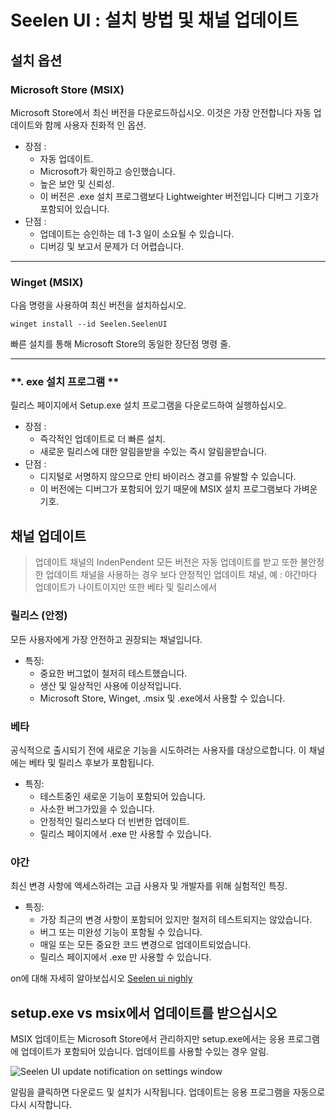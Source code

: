 # **Seelen UI : 설치 방법 및 채널 업데이트**

## **설치 옵션**

### **Microsoft Store (MSIX)**

Microsoft Store에서 최신 버전을 다운로드하십시오. 이것은 가장 안전합니다
 자동 업데이트와 함께 사용자 친화적 인 옵션.

*   장점 :
    *   자동 업데이트.
    *   Microsoft가 확인하고 승인했습니다.
    *   높은 보안 및 신뢰성.
    *   이 버전은 .exe 설치 프로그램보다 Lightweighter 버전입니다
         디버그 기호가 포함되어 있습니다.
*   단점 :
    *   업데이트는 승인하는 데 1-3 일이 소요될 수 있습니다.
    *   디버깅 및 보고서 문제가 더 어렵습니다.

***

### **Winget (MSIX)**

다음 명령을 사용하여 최신 버전을 설치하십시오.

```pwsh
winget install --id Seelen.SeelenUI
```

빠른 설치를 통해 Microsoft Store의 동일한 장단점
 명령 줄.

***

### \*\*. exe 설치 프로그램 \*\*

릴리스 페이지에서 Setup.exe 설치 프로그램을 다운로드하여 실행하십시오.

*   장점 :
    *   즉각적인 업데이트로 더 빠른 설치.
    *   새로운 릴리스에 대한 알림을받을 수있는 즉시 알림을받습니다.
*   단점 :
    *   디지털로 서명하지 않으므로 안티 바이러스 경고를 유발할 수 있습니다.
    *   이 버전에는 디버그가 포함되어 있기 때문에 MSIX 설치 프로그램보다 가벼운
         기호.

## **채널 업데이트**

> 업데이트 채널의 IndenPendent 모든 버전은 자동 업데이트를 받고
>  또한 불안정한 업데이트 채널을 사용하는 경우
>  보다 안정적인 업데이트 채널, 예 : 야간마다 업데이트가 나이트이지만
>  또한 베타 및 릴리스에서

### **릴리스 (안정)**

모든 사용자에게 가장 안전하고 권장되는 채널입니다.

*   특징:
    *   중요한 버그없이 철저히 테스트했습니다.
    *   생산 및 일상적인 사용에 이상적입니다.
    *   Microsoft Store, Winget, .msix 및 .exe에서 사용할 수 있습니다.

### **베타**

공식적으로 출시되기 전에 새로운 기능을 시도하려는 사용자를 대상으로합니다.
 이 채널에는 베타 및 릴리스 후보가 포함됩니다.

*   특징:
    *   테스트중인 새로운 기능이 포함되어 있습니다.
    *   사소한 버그가있을 수 있습니다.
    *   안정적인 릴리스보다 더 빈번한 업데이트.
    *   릴리스 페이지에서 .exe 만 사용할 수 있습니다.

### **야간**

최신 변경 사항에 액세스하려는 고급 사용자 및 개발자를 위해
 실험적인 특징.

*   특징:
    *   가장 최근의 변경 사항이 포함되어 있지만 철저히 테스트되지는 않았습니다.
    *   버그 또는 미완성 기능이 포함될 수 있습니다.
    *   매일 또는 모든 중요한 코드 변경으로 업데이트되었습니다.
    *   릴리스 페이지에서 .exe 만 사용할 수 있습니다.

on에 대해 자세히 알아보십시오 [Seelen ui nighly](./nightly.md)

## **setup.exe vs msix에서 업데이트를 받으십시오**

MSIX 업데이트는 Microsoft Store에서 관리하지만 setup.exe에서는
 응용 프로그램에 업데이트가 포함되어 있습니다.
 업데이트를 사용할 수있는 경우 알림.

![Seelen UI update notification on settings window](https://github.com/Seelen-Inc/slu-blog/blob/master/blog/seelen-ui-distribution-channels/image.png?raw=true)

알림을 클릭하면 다운로드 및 설치가 시작됩니다.
 업데이트는 응용 프로그램을 자동으로 다시 시작합니다.
